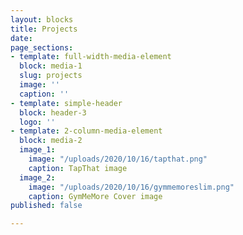 ```yaml
---
layout: blocks
title: Projects
date: 
page_sections:
- template: full-width-media-element
  block: media-1
  slug: projects
  image: ''
  caption: ''
- template: simple-header
  block: header-3
  logo: ''
- template: 2-column-media-element
  block: media-2
  image_1:
    image: "/uploads/2020/10/16/tapthat.png"
    caption: TapThat image
  image_2:
    image: "/uploads/2020/10/16/gymmemoreslim.png"
    caption: GymMeMore Cover image
published: false

---
```

